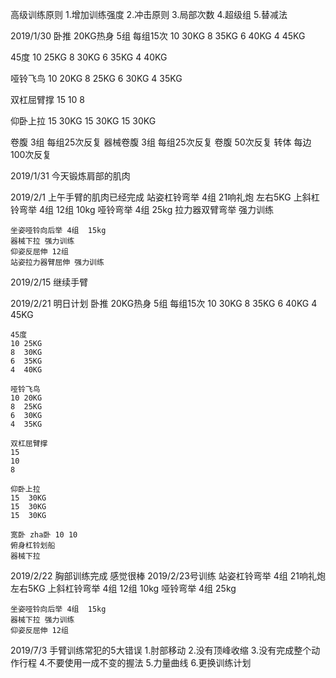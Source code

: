 高级训练原则
  1.增加训练强度
  2.冲击原则
  3.局部次数
  4.超级组 
  5.替减法

2019/1/30
  卧推  20KG热身 5组 每组15次
  10  30KG 
  8 35KG 
  6 40KG
  4 45KG

  45度 
  10 25KG
  8  30KG
  6  35KG
  4  40KG

  哑铃飞鸟
  10 20KG
  8  25KG 
  6  30KG
  4  35KG

  双杠屈臂撑
  15
  10
  8

  仰卧上拉
  15  30KG
  15  30KG
  15  30KG

  卷腹 3组 每组25次反复
  器械卷腹  3组 每组25次反复
  卷腹 50次反复
  转体 每边100次反复

2019/1/31
  今天锻炼肩部的肌肉

2019/2/1
  上午手臂的肌肉已经完成
    站姿杠铃弯举 4组 21响礼炮 左右5KG 
    上斜杠铃弯举 4组 12组 10kg
    哑铃弯举 4组 25kg
    拉力器双臂弯举 强力训练

    坐姿哑铃向后举 4组  15kg
    器械下拉 强力训练
    仰姿反屈伸 12组
    站姿拉力器臂屈伸 强力训练 

2019/2/15
  继续手臂

2019/2/21
  明日计划
    卧推  20KG热身 5组 每组15次
    10  30KG 
    8 35KG 
    6 40KG
    4 45KG

    45度 
    10 25KG
    8  30KG
    6  35KG
    4  40KG

    哑铃飞鸟
    10 20KG
    8  25KG 
    6  30KG
    4  35KG

    双杠屈臂撑
    15
    10
    8

    仰卧上拉
    15  30KG
    15  30KG
    15  30KG

    宽卧 zha卧 10 10
    俯身杠铃划船
    器械下拉
  
2019/2/22
  胸部训练完成 感觉很棒  2019/2/23号训练
    站姿杠铃弯举 4组 21响礼炮 左右5KG 
    上斜杠铃弯举 4组 12组 10kg
    哑铃弯举 4组 25kg


    坐姿哑铃向后举 4组  15kg
    器械下拉 强力训练
    仰姿反屈伸 12组


2019/7/3
 手臂训练常犯的5大错误
    1.肘部移动
    2.没有顶峰收缩
    3.没有完成整个动作行程
    4.不要使用一成不变的握法
    5.力量曲线
    6.更换训练计划